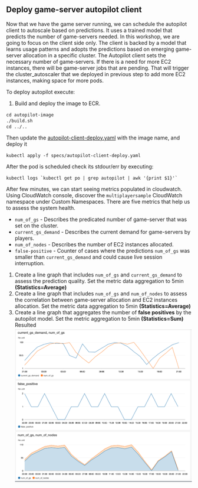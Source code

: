 ## Deploy game-server autopilot client
Now that we have the game server running, we can schedule the autopilot client to autoscale based on predictions. It uses a trained model that predicts the number of game-servers needed. In this workshop, we are going to focus on the client side only. The client is backed by a model that learns usage patterns and adopts the predictions based on emerging game-server allocation in a specific cluster. The Autopilot client sets the necessary number of game-servers. If there is a need for more EC2 instances, there will be game-server jobs that are pending. That will trigger the cluster_autoscaler that we deployed in previous step to add more EC2 instances, making space for more pods.

   To deploy autopilot execute:
   1. Build and deploy the image to ECR.
   ```
   cd autopilot-image
   ./build.sh
   cd ../..
   ```

   Then update the [autopilot-client-deploy.yaml](specs/autopilot-client-deploy.yaml) with the image name, and deploy it
   ```
   kubectl apply -f specs/autopilot-client-deploy.yaml
   ```

   After the pod is scheduled check its stdour/err by executing:

   ```
   kubectl logs `kubectl get po | grep autopilot | awk '{print $1}'`
   ```

   After few minutes, we can start seeing metrics populated in cloudwatch.
   Using CloudWatch console, discover the `multiplayersample` CloudWatch namespace under Custom Namespaces. There are five metrics that help us to assess the system health.
   * `num_of_gs` - Describes the predicated number of game-server that was set on the cluster.
   * `current_gs_demand` - Describes the current demand for game-servers by players.
   * `num_of_nodes` - Describes the number of EC2 instances allocated.
   * `false-positive` - Counter of cases where the predictions `num_of_gs` was smaller than `current_gs_demand` and could cause live session interruption.
   1. Create a line graph that includes `num_of_gs` and `current_gs_demand` to assess the prediction quality. Set the metric data aggregation to 5min **(Statistics=Average)**
   2. Create a line graph that includes `num_of_gs` and `num_of_nodes` to assess the correlation between game-server allocation and EC2 instances allocation. Set the metric data aggregation to 5min **(Statistics=Average)**
   3. Create a line graph that aggregates the number of **false positives** by the autopilot model. Set the metric aggregation to 5min **(Statistics=Sum)**
   Resulted ![CloudWatch Dashboard](ap-cloudwatch.png)


